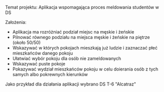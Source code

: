 Temat projektu: Aplikacja wspomagająca proces meldowania studentów w DS

Założenia:
- Aplikacja ma rozróżniać podział miejsc na męskie i żeńskie
- Pilnować równego podziału na miejsca męskie i żeńskie na piętrze (około 50/50)
- Wskazywać w których pokojach mieszkają już ludzie i zaznaczać płeć mieszkańców danego pokoju
- Ułatwiać wybór pokoju dla osób nie zameldowanych 
- Wskazywać puste pokoje 
- Pokazywać wydział mieszkańców pokoju w celu doierania osób z tych samych albo pokrewnych kierunków

Jako przykład dla działania aplikacji wybrano DS T-6 "Alcatraz"
